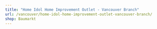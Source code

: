 ```yaml
---
title: "Home Idol Home Improvement Outlet - Vancouver Branch"
url: /vancouver/home-idol-home-improvement-outlet-vancouver-branch/
shop: Baumarkt
---
```

